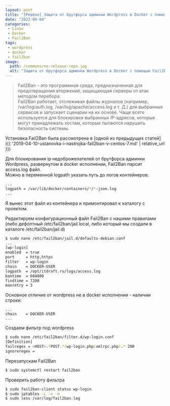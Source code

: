 ```yaml
---
layout: post
title: "[Решено] Защита от брутфорса админки Wordpress в Docker с помощью Fail2Ban"
date: "2023-09-04"
categories:
 - Linux
 - Docker
 - Fail2Ban
tags:
 - wordpress
 - docker
 - fail2ban
image:
  path: /commons/no-release-repo.jpg
  alt: "Защита от брутфорса админки Wordpress в Docker с помощью Fail2Ban"
---
```


> Fail2Ban – это программная среда, предназначенная для предотвращения вторжений, защищающая серверы от атак методом перебора.  
> Fail2Ban работает, отслеживая файлы журналов (например, /var/log/auth.log, /var/log/apache/access.log и т. Д.) для выбранных сервисов и запускает сценарии на их основе. Чаще всего используется для блокировки выбранных IP-адресов, которые могут принадлежать хостам, которые пытаются нарушить безопасность системы.

Установка Fail2Ban была рассмотрена в [одной из предыдущих статей]({{ '2019-04-10-ustanovka-i-nastrojka-fail2ban-v-centos-7.md' | relative_url }})

Для блокирования ip недоброжелателей от брутфорса админки Wordpress, развернутом в docker исполнении, Fail2Ban парсит access.log файл.  
Можно в переменной logpath указать путь до логов контейнеров:
```sh
...
logpath = /var/lib/docker/containers/*/*-json.log
...
```

Я вынес этот файл из контейнера и примонтировал к каталогу с проектом.

Редактируем конфигурационный файл Fail2Ban с нашими правилами (либо дефолтный /etc/fail2ban/jail.local, либо который мы создали в каталоге /etc/fail2ban/jail.d)
```sh
$ sudo nano /etc/fail2ban/jail.d/defaults-debian.conf
...
[wp-login]
enabled  = true
port     = http,https
filter   = wp-login
chain    = DOCKER-USER
logpath  = /opt/itdraft.ru/logs/access.log
bantime  = 604800
findtime = 7200
maxretry = 3
```

Основное отличие от wordpress не в docker исполнении - наличии строки:
```
...
chain    = DOCKER-USER
...
```

Создаем фильтр под wordpress
```sh
$ sudo nano /etc/fail2ban/filter.d/wp-login.conf
[Definition]
failregex = <HOST>.*POST.*(wp-login.php|xmlrpc.php).* 200
ignoreregex =
```

Перезапускам Fail2Ban
```sh
$ sudo systemctl restart fail2ban
```

Проверить работу фильтра
```sh
$ sudo fail2ban-client status wp-login
$ sudo iptables -L -v -n
$ sudo less /var/log/fail2ban.log
```